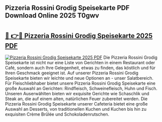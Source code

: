 ## Pizzeria Rossini Grodig Speisekarte PDF Download Online 2025 T0gwv

# <h2><a href="http://gc7dnwb.nevu.top/?p=Pizzeria+Rossini+Grodig+Speisekarte">🔗 👉🔴 Pizzeria Rossini Grodig Speisekarte 2025 PDF</a></h2>

[![Pizzeria Rossini Grodig Speisekarte 2025 PDF](https://i.imgur.com/dBaPXMq.png)](http://gc7dnwb.nevu.top/?p=Pizzeria+Rossini+Grodig+Speisekarte)
Die Pizzeria Rossini Grodig Speisekarte ist nicht nur eine Liste von Gerichten in einem Restaurant oder Café, sondern auch Ihre Gelegenheit, etwas zu finden, das köstlich und für Ihren Geschmack geeignet ist. Auf unserer Pizzeria Rossini Grodig Speisekarte bieten wir leichte und neue Optionen an - unser Salatbereich. Für Fleischliebhaber bietet unsere Pizzeria Rossini Grodig Speisekarte eine große Auswahl an Gerichten: Rindfleisch, Schweinefleisch, Huhn und Fisch. Unseren Auserwählten bieten wir exquisite Gerichte wie Schaschlik und Steak an, die auf einem alten, natürlichen Feuer zubereitet werden. Die Pizzeria Rossini Grodig Speisekarte unserer Cafeteria bietet eine große Auswahl an Desserts, von traditionellen Kuchen und Kuchen bis hin zu exquisiten Crème Brûlée und Schokoladenrutschen.

